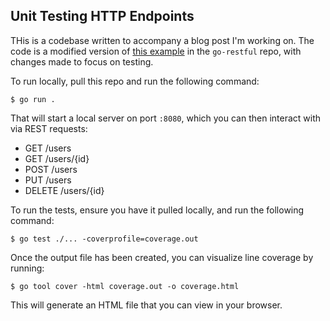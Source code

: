 ## Unit Testing HTTP Endpoints

THis is a codebase written to accompany a blog post I'm working on.  The code is a modified version of [this example]() in the `go-restful` repo, with changes made to focus on testing.

To run locally, pull this repo and run the following command:
```shell
$ go run .
```

That will start a local server on port `:8080`, which you can then interact with via REST requests:
- GET /users
- GET /users/{id}
- POST /users
- PUT /users
- DELETE /users/{id}

To run the tests, ensure you have it pulled locally, and run the following command:
```shell
$ go test ./... -coverprofile=coverage.out
```

Once the output file has been created, you can visualize line coverage by running:
```shell
$ go tool cover -html coverage.out -o coverage.html
```
This will generate an HTML file that you can view in your browser.
